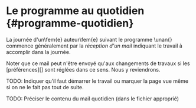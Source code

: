 # Le programme au quotidien {#programme-quotidien}

La journée d'un\fem{e} auteur\fem{e} suivant le programme \unan{} commence généralement par la *réception d'un mail* indiquant le travail à accomplir dans  la journée.

Noter que ce mail peut n'être envoyé qu'aux changements de travaux si les [préférences][] sont réglées dans ce sens. Nous y reviendrons.

TODO: Indiquer qu'il faut démarrer le travail ou marquer la page vue même si on ne le fait pas tout de suite.

TODO: Préciser le contenu du mail quotidien (dans le fichier approprié)